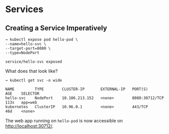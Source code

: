 # Services

## Creating a Service Imperatively

```shell
→ kubectl expose pod hello-pod \
--name=hello-svc \
--target-port=8080 \
--type=NodePort

service/hello-svc exposed
```

What does that look like?

```shell
→ kubectl get svc -o wide

NAME         TYPE        CLUSTER-IP       EXTERNAL-IP   PORT(S)          AGE    SELECTOR
hello-svc    NodePort    10.106.213.152   <none>        8080:30712/TCP   113s   app=web
kubernetes   ClusterIP   10.96.0.1        <none>        443/TCP          46d    <none>
```

The web app running on `hello-pod` is now accessible on [http://localhost:30712/](http://localhost:30712/).